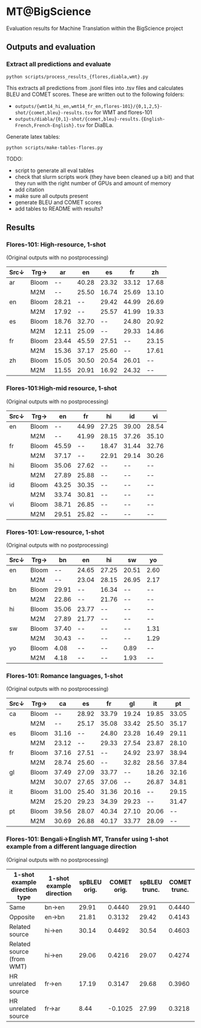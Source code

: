 # MT@BigScience

Evaluation results for Machine Translation within the BigScience project

## Outputs and evaluation

### Extract all predictions and evaluate

```
python scripts/process_results_{flores,diabla,wmt}.py
```

This extracts all predictions from .jsonl files into .tsv files and calculates BLEU and COMET scores. These are written out to the following folders:
- `outputs/{wmt14_hi_en,wmt14_fr_en,flores-101}/{0,1,2,5}-shot/{comet,bleu}-results.tsv` for WMT and flores-101
- `outputs/diabla/{0,1}-shot/{comet,bleu}-results.{English-French,French-English}.tsv` for DiaBLa.

Generate latex tables:
```
python scripts/make-tables-flores.py
```

TODO:
- script to generate all eval tables
- check that slurm scripts work (they have been cleaned up a bit) and that they run with the right number of GPUs and amount of memory
- add citation
- make sure all outputs present
- generate BLEU and COMET scores
- add tables to README with results?

## Results

### Flores-101: High-resource, 1-shot
(Original outputs with no postprocessing)

| Src↓ | Trg→ | ar | en | es | fr | zh |
|---|---|---|---|---|---|---|
 | ar | Bloom | -- | 40.28 | 23.32 | 33.12 | 17.68 |
 |  | M2M | -- | 25.50 | 16.74 | 25.69 | 13.10 |
 | en | Bloom | 28.21 | -- | 29.42 | 44.99 | 26.69 |
 |  | M2M | 17.92 | -- | 25.57 | 41.99 | 19.33 |
 | es | Bloom | 18.76 | 32.70 | -- | 24.80 | 20.92 |
 |  | M2M | 12.11 | 25.09 | -- | 29.33 | 14.86 |
 | fr | Bloom | 23.44 | 45.59 | 27.51 | -- | 23.15 |
 |  | M2M | 15.36 | 37.17 | 25.60 | -- | 17.61 |
 | zh | Bloom | 15.05 | 30.50 | 20.54 | 26.01 | -- |
 |  | M2M | 11.55 | 20.91 | 16.92 | 24.32 | -- |

### Flores-101:High-mid resource, 1-shot
(Original outputs with no postprocessing)

| Src↓ | Trg→ | en | fr | hi | id | vi |
|---|---|---|---|---|---|---|
 | en | Bloom | -- | 44.99 | 27.25 | 39.00 | 28.54 |
 |  | M2M | -- | 41.99 | 28.15 | 37.26 | 35.10 |
 | fr | Bloom | 45.59 | -- | 18.47 | 31.44 | 32.76 |
 |  | M2M | 37.17 | -- | 22.91 | 29.14 | 30.26 |
 | hi | Bloom | 35.06 | 27.62 | -- | -- | -- |
 |  | M2M | 27.89 | 25.88 | -- | -- | -- |
 | id | Bloom | 43.25 | 30.35 | -- | -- | -- |
 |  | M2M | 33.74 | 30.81 | -- | -- | -- |
 | vi | Bloom | 38.71 | 26.85 | -- | -- | -- |
 |  | M2M | 29.51 | 25.82 | -- | -- | -- |
 
 ### Flores-101: Low-resource, 1-shot
 (Original outputs with no postprocessing)
 
| Src↓ | Trg→ | bn | en | hi | sw | yo |
|---|---|---|---|---|---|---|
 | en | Bloom | -- | 24.65 | 27.25 | 20.51 | 2.60 |
 |  | M2M | -- | 23.04 | 28.15 | 26.95 | 2.17 |
 | bn | Bloom | 29.91 | -- | 16.34 | -- | -- |
 |  | M2M | 22.86 | -- | 21.76 | -- | -- |
 | hi | Bloom | 35.06 | 23.77 | -- | -- | -- |
 |  | M2M | 27.89 | 21.77 | -- | -- | -- |
 | sw | Bloom | 37.40 | -- | -- | -- | 1.31 |
 |  | M2M | 30.43 | -- | -- | -- | 1.29 |
 | yo | Bloom | 4.08 | -- | -- | 0.89 | -- |
 |  | M2M | 4.18 | -- | -- | 1.93 | -- | 
 
 ### Flores-101: Romance languages, 1-shot
 (Original outputs with no postprocessing)
 
 | Src↓ | Trg→ | ca | es | fr | gl | it | pt|
|---|---|---|---|---|---|---|---|
 | ca | Bloom | -- | 28.92 | 33.79 | 19.24 | 19.85 | 33.05 | 
 |  | M2M | -- | 25.17 | 35.08 | 33.42 | 25.50 | 35.17 | 
 | es | Bloom | 31.16 | -- | 24.80 | 23.28 | 16.49 | 29.11 | 
 |  | M2M | 23.12 | -- | 29.33 | 27.54 | 23.87 | 28.10 | 
 | fr | Bloom | 37.16 | 27.51 | -- | 24.92 | 23.97 | 38.94 | 
 |  | M2M | 28.74 | 25.60 | -- | 32.82 | 28.56 | 37.84 | 
 | gl | Bloom | 37.49 | 27.09 | 33.77 | -- | 18.26 | 32.16 | 
 |  | M2M | 30.07 | 27.65 | 37.06 | -- | 26.87 | 34.81 | 
 | it | Bloom | 31.00 | 25.40 | 31.36 | 20.16 | -- | 29.15 | 
 |  | M2M | 25.20 | 29.23 | 34.39 | 29.23 | -- | 31.47 | 
 | pt | Bloom | 39.56 | 28.07 | 40.34 | 27.10 | 20.06 | -- | 
 |  | M2M | 30.69 | 26.88 | 40.17 | 33.77 | 28.09 | -- | 
 
 
 ### Flores-101: Bengali→English MT, Transfer using 1-shot example from a different language direction
  (Original outputs with no postprocessing)
  

| 1-shot example direction type | 1-shot example direction | spBLEU orig. | COMET orig. | spBLEU trunc. | COMET trunc. |
|---|---|---|---|---|---|
| Same | bn→en | 29.91 | 0.4440 | 29.91 | 0.4440 |
| Opposite | en→bn | 21.81 | 0.3132 | 29.42 | 0.4143 |
| Related source | hi→en | 30.14 | 0.4492 | 30.54 | 0.4603 |
| Related source (from WMT) | hi→en | 29.06 | 0.4216 | 29.07 | 0.4274 |
| HR unrelated source | fr→en | 17.19 | 0.3147 | 29.68 | 0.3960 |
| HR unrelated source | fr→ar | 8.44 | -0.1025 | 27.99 | 0.3218 |
